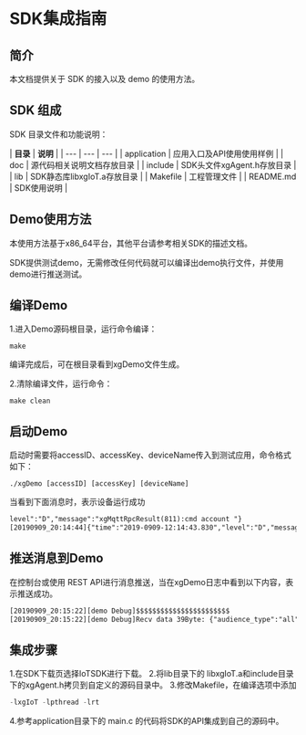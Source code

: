 # SDK集成指南

## 简介
本文档提供关于 SDK 的接入以及 demo 的使用方法。



## SDK 组成

SDK 目录文件和功能说明：

| **目录** | **说明** |
| --- | --- | --- |
| application | 应用入口及API使用使用样例 |
| doc | 源代码相关说明文档存放目录 |
| include | SDK头文件xgAgent.h存放目录 |
| lib |  SDK静态库libxgIoT.a存放目录 |
| Makefile | 工程管理文件 |
| README.md | SDK使用说明 |



## Demo使用方法

本使用方法基于x86_64平台，其他平台请参考相关SDK的描述文档。

SDK提供测试demo，无需修改任何代码就可以编译出demo执行文件，并使用demo进行推送测试。

## 编译Demo

1.进入Demo源码根目录，运行命令编译：

```
make
```
编译完成后，可在根目录看到xgDemo文件生成。

2.清除编译文件，运行命令：

```
make clean
```


## 启动Demo

启动时需要将accessID、accessKey、deviceName传入到测试应用，命令格式如下：
```
./xgDemo [accessID] [accessKey] [deviceName]
```
当看到下面消息时，表示设备运行成功
```xml
level":"D","message":"xgMqttRpcResult(811):cmd account "}
[20190909_20:14:44]{"time":"2019-0909-12:14:43.830","level":"D","message":"agentSetStatusFlag(297):xgStatusFlag 0x1F "}
```
## 推送消息到Demo

在控制台或使用 REST API进行消息推送，当在xgDemo日志中看到以下内容，表示推送成功。

```xml
[20190909_20:15:22][demo Debug]$$$$$$$$$$$$$$$$$$$$$$$
[20190909_20:15:22][demo Debug]Recv data 39Byte: {"audience_type":"all","Key1":"Value1"}
```



## 集成步骤

1.在SDK下载页选择IoTSDK进行下载。
2.将lib目录下的 libxgIoT.a和include目录下的xgAgent.h拷贝到自定义的源码目录中。
3.修改Makefile，在编译选项中添加

```c
-lxgIoT -lpthread -lrt
```

4.参考application目录下的 main.c 的代码将SDK的API集成到自己的源码中。

